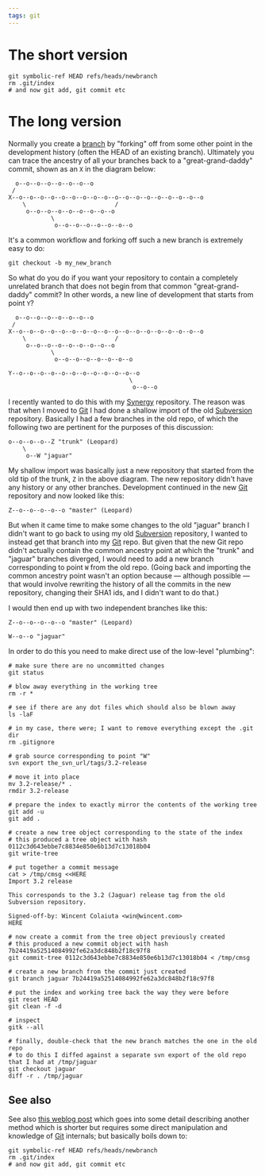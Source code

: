 ```yaml
---
tags: git
---
```


# The short version

    git symbolic-ref HEAD refs/heads/newbranch
    rm .git/index
    # and now git add, git commit etc

# The long version

Normally you create a [branch](/wiki/branch) by "forking" off from some other point in the development history (often the HEAD of an existing branch). Ultimately you can trace the ancestry of all your branches back to a "great-grand-daddy" commit, shown as an `X` in the diagram below:

      o--o--o--o--o--o--o--o
     /
    X--o--o--o--o--o--o--o--o--o--o--o--o--o--o--o--o--o--o
        \                         /
         o--o--o--o--o--o--o--o--o
                \
                 o--o--o--o--o--o--o--o

It's a common workflow and forking off such a new branch is extremely easy to do:

    git checkout -b my_new_branch

So what do you do if you want your repository to contain a completely unrelated branch that does not begin from that common "great-grand-daddy" commit? In other words, a new line of development that starts from point `Y`?

      o--o--o--o--o--o--o--o
     /
    X--o--o--o--o--o--o--o--o--o--o--o--o--o--o--o--o--o--o
        \                         /
         o--o--o--o--o--o--o--o--o
                \
                 o--o--o--o--o--o--o--o

    Y--o--o--o--o--o--o--o--o--o--o--o--o
                                      \
                                       o--o--o

I recently wanted to do this with my [Synergy](/wiki/Synergy) repository. The reason was that when I moved to [Git](/wiki/Git) I had done a shallow import of the old [Subversion](/wiki/Subversion) repository. Basically I had a few branches in the old repo, of which the following two are pertinent for the purposes of this discussion:

    o--o--o--o--Z "trunk" (Leopard)
        \
         o--W "jaguar"

My shallow import was basically just a new repository that started from the old tip of the trunk, `Z` in the above diagram. The new repository didn't have any history or any other branches. Development continued in the new [Git](/wiki/Git) repository and now looked like this:

    Z--o--o--o--o--o "master" (Leopard)

But when it came time to make some changes to the old "jaguar" branch I didn't want to go back to using my old [Subversion](/wiki/Subversion) repository, I wanted to instead get that branch into my [Git](/wiki/Git) repo. But given that the new Git repo didn't actually contain the common ancestry point at which the "trunk" and "jaguar" branches diverged, I would need to add a new branch corresponding to point `W` from the old repo. (Going back and importing the common ancestry point wasn't an option because — although possible — that would involve rewriting the history of all the commits in the new repository, changing their SHA1 ids, and I didn't want to do that.)

I would then end up with two independent branches like this:

    Z--o--o--o--o--o "master" (Leopard)

    W--o--o "jaguar"

In order to do this you need to make direct use of the low-level "plumbing":

    # make sure there are no uncommitted changes
    git status

    # blow away everything in the working tree
    rm -r *

    # see if there are any dot files which should also be blown away
    ls -laF

    # in my case, there were; I want to remove everything except the .git dir
    rm .gitignore

    # grab source corresponding to point "W"
    svn export the_svn_url/tags/3.2-release

    # move it into place
    mv 3.2-release/* .
    rmdir 3.2-release

    # prepare the index to exactly mirror the contents of the working tree
    git add -u
    git add .

    # create a new tree object corresponding to the state of the index
    # this produced a tree object with hash 0112c3d643ebbe7c8834e850e6b13d7c13018b04
    git write-tree

    # put together a commit message
    cat > /tmp/cmsg <<HERE
    Import 3.2 release

    This corresponds to the 3.2 (Jaguar) release tag from the old
    Subversion repository.

    Signed-off-by: Wincent Colaiuta <win@wincent.com>
    HERE

    # now create a commit from the tree object previously created
    # this produced a new commit object with hash 7b24419a52514084992fe62a3dc848b2f18c97f8
    git commit-tree 0112c3d643ebbe7c8834e850e6b13d7c13018b04 < /tmp/cmsg

    # create a new branch from the commit just created
    git branch jaguar 7b24419a52514084992fe62a3dc848b2f18c97f8

    # put the index and working tree back the way they were before
    git reset HEAD
    git clean -f -d

    # inspect
    gitk --all

    # finally, double-check that the new branch matches the one in the old repo
    # to do this I diffed against a separate svn export of the old repo that I had at /tmp/jaguar
    git checkout jaguar
    diff -r . /tmp/jaguar

## See also

See also [this weblog post](http://madduck.net/blog/2007.07.11:creating-a-git-branch-without-ancestry/) which goes into some detail describing another method which is shorter but requires some direct manipulation and knowledge of [Git](/wiki/Git) internals; but basically boils down to:

    git symbolic-ref HEAD refs/heads/newbranch
    rm .git/index
    # and now git add, git commit etc
